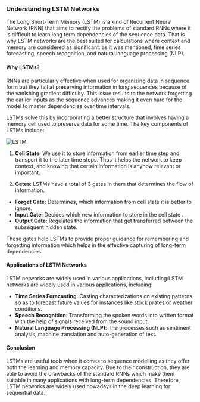 ### Understanding LSTM Networks 
 
 The Long Short-Term Memory (LSTM) is a kind of Recurrent Neural Network (RNN) that aims to rectify the problems of standard RNNs where it is difficult to learn long term dependencies of the sequence data. That is why LSTM networks are the best suited for calculations where context and memory are considered as significant: as it was mentioned, time series forecasting, speech recognition, and natural language processing (NLP). 
 
 #### Why LSTMs? 
 
 RNNs are particularly effective when used for organizing data in sequence form but they fail at preserving information in long sequences because of the vanishing gradient difficulty. This issue results to the network forgetting the earlier inputs as the sequence advances making it even hard for the model to master dependencies over time intervals. 
 
 LSTMs solve this by incorporating a better structure that involves having a memory cell used to preserve data for some time. The key components of LSTMs include:
 
![LSTM](https://github.com/user-attachments/assets/32eaf648-6bdc-49f0-ab7e-bbe1b2d68a3d)

 
 1. **Cell State**: We use it to store information from earlier time step and transport it to the later time steps. Thus it helps the network to keep context, and knowing that certain information is anyhow relevant or important. 
 
 2. **Gates**: LSTMs have a total of 3 gates in them that determines the flow of information. 
 - **Forget Gate**: Determines, which information from cell state it is better to ignore. 
 - **Input Gate**: Decides which new information to store in the cell state . 
 - **Output Gate**: Regulates the information that get transferred between the subsequent hidden state. 
 
 These gates help LSTMs to provide proper guidance for remembering and forgetting information which helps in the effective capturing of long-term dependencies. 
 
 #### Applications of LSTM Networks 
 
 LSTM networks are widely used in various applications, including:LSTM networks are widely used in various applications, including: 
 - **Time Series Forecasting**: Casting characterizations on existing patterns so as to forecast future values for instances like stock prates or weather conditions. 
 - **Speech Recognition**: Transforming the spoken words into written format with the help of signals received from the sound input. 
 - **Natural Language Processing (NLP)**: The processes such as sentiment analysis, machine translation and auto-generation of text. 
 
 #### Conclusion 
 
 LSTMs are useful tools when it comes to sequence modelling as they offer both the learning and memory capacity. Due to their construction, they are able to avoid the drawbacks of the standard RNNs which make them suitable in many applications with long-term dependencies. Therefore, LSTM networks are widely used nowadays in the deep learning for sequential data.
